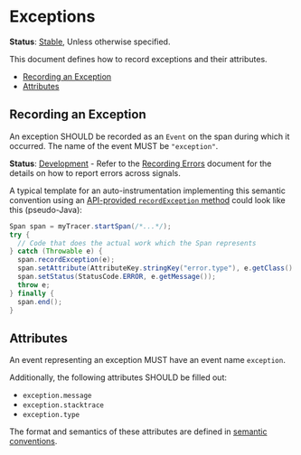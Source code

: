 # Exceptions

**Status**: [Stable](../document-status.md), Unless otherwise specified.

This document defines how to record exceptions and their attributes.

<!-- toc -->

- [Recording an Exception](#recording-an-exception)
- [Attributes](#attributes)

<!-- tocstop -->

## Recording an Exception

An exception SHOULD be recorded as an `Event` on the span during which it occurred.
The name of the event MUST be `"exception"`.

**Status**: [Development](../document-status.md) - Refer to the [Recording Errors](https://github.com/open-telemetry/semantic-conventions/blob/main/docs/general/recording-errors.md) document for the details on how to report errors across signals.

A typical template for an auto-instrumentation implementing this semantic convention
using an [API-provided `recordException` method](api.md#record-exception)
could look like this (pseudo-Java):

```java
Span span = myTracer.startSpan(/*...*/);
try {
  // Code that does the actual work which the Span represents
} catch (Throwable e) {
  span.recordException(e);
  span.setAttribute(AttributeKey.stringKey("error.type"), e.getClass().getCanonicalName())
  span.setStatus(StatusCode.ERROR, e.getMessage());
  throw e;
} finally {
  span.end();
}
```

## Attributes

An event representing an exception MUST have an
event name `exception`.

Additionally, the following attributes SHOULD be
filled out:

- `exception.message`
- `exception.stacktrace`
- `exception.type`

The format and semantics of these attributes are
defined in [semantic conventions](https://github.com/open-telemetry/semantic-conventions/blob/main/docs/exceptions/exceptions-spans.md).
